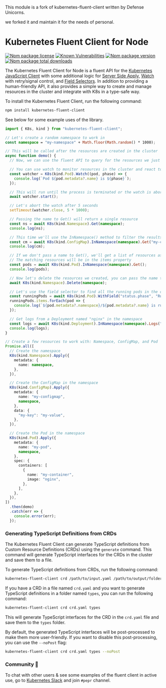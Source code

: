 This module is a fork of kubernetes-fluent-client written by Defense Unicorns.

we forked it and maintain it for the needs of personal.



# Kubernetes Fluent Client for Node

[![Npm package license](https://badgen.net/npm/license/kubernetes-fluent-client)](https://npmjs.com/package/kubernetes-fluent-client)
[![Known Vulnerabilities](https://snyk.io/test/npm/kubernetes-fluent-client/badge.svg)](https://snyk.io/advisor/npm-package/kubernetes-fluent-client)
[![Npm package version](https://badgen.net/npm/v/kubernetes-fluent-client)](https://npmjs.com/package/kubernetes-fluent-client)
[![Npm package total downloads](https://badgen.net/npm/dt/kubernetes-fluent-client)](https://npmjs.com/package/kubernetes-fluent-client)

The Kubernetes Fluent Client for Node is a fluent API for the [Kubernetes JavaScript Client](https://github.com/kubernetes-client/javascript) with some additional logic for [Server Side Apply](https://kubernetes.io/docs/reference/using-api/server-side-apply/), [Watch](https://kubernetes.io/docs/reference/using-api/api-concepts/#efficient-detection-of-changes) with retry/signal control, and [Field Selectors](https://kubernetes.io/docs/concepts/overview/working-with-objects/field-selectors/). In addition to providing a human-friendly API, it also provides a simple way to create and manage resources in the cluster and integrate with K8s in a type-safe way.

To install the Kubernetes Fluent Client, run the following command:

```bash
npm install kubernetes-fluent-client
```

See below for some example uses of the library.

```typescript
import { K8s, kind } from "kubernetes-fluent-client";

// Let's create a random namespace to work in
const namespace = "my-namespace" + Math.floor(Math.random() * 1000);

// This will be called after the resources are created in the cluster
async function demo() {
  // Now, we can use the fluent API to query for the resources we just created

  // You can use watch to monitor resources in the cluster and react to changes
  const watcher = K8s(kind.Pod).Watch((pod, phase) => {
    console.log(`Pod ${pod.metadata?.name} is ${phase}`);
  });

  // This will run until the process is terminated or the watch is aborted
  await watcher.start();

  // Let's abort the watch after 5 seconds
  setTimeout(watcher.close, 5 * 1000);

  // Passing the name to Get() will return a single resource
  const ns = await K8s(kind.Namespace).Get(namespace);
  console.log(ns);

  // This time we'll use the InNamespace() method to filter the results by namespace and name
  const cm = await K8s(kind.ConfigMap).InNamespace(namespace).Get("my-configmap");
  console.log(cm);

  // If we don't pass a name to Get(), we'll get a list of resources as KubernetesListObject
  // The matching resources will be in the items property
  const pods = await K8s(kind.Pod).InNamespace(namespace).Get();
  console.log(pods);

  // Now let's delete the resources we created, you can pass the name to Delete() or the resource itself
  await K8s(kind.Namespace).Delete(namespace);

  // Let's use the field selector to find all the running pods in the cluster
  const runningPods = await K8s(kind.Pod).WithField("status.phase", "Running").Get();
  runningPods.items.forEach(pod => {
    console.log(`${pod.metadata?.namespace}/${pod.metadata?.name} is running`);
  });

  // Get logs from a Deployment named "nginx" in the namespace
  const logs = await K8s(kind.Deployment).InNamespace(namespace).Logs("nginx");
  console.log(logs);
}

// Create a few resources to work with: Namespace, ConfigMap, and Pod
Promise.all([
  // Create the namespace
  K8s(kind.Namespace).Apply({
    metadata: {
      name: namespace,
    },
  }),

  // Create the ConfigMap in the namespace
  K8s(kind.ConfigMap).Apply({
    metadata: {
      name: "my-configmap",
      namespace,
    },
    data: {
      "my-key": "my-value",
    },
  }),

  // Create the Pod in the namespace
  K8s(kind.Pod).Apply({
    metadata: {
      name: "my-pod",
      namespace,
    },
    spec: {
      containers: [
        {
          name: "my-container",
          image: "nginx",
        },
      ],
    },
  }),
])
  .then(demo)
  .catch(err => {
    console.error(err);
  });
```

### Generating TypeScript Definitions from CRDs

The Kubernetes Fluent Client can generate TypeScript definitions from Custom Resource Definitions (CRDs) using the `generate` command. This command will generate TypeScript interfaces for the CRDs in the cluster and save them to a file.

To generate TypeScript definitions from CRDs, run the following command:

```bash
kubernetes-fluent-client crd /path/to/input.yaml /path/to/output/folder
```

If you have a CRD in a file named `crd.yaml` and you want to generate TypeScript definitions in a folder named `types`, you can run the following command:

```bash
kubernetes-fluent-client crd crd.yaml types
```

This will generate TypeScript interfaces for the CRD in the `crd.yaml` file and save them to the `types` folder.

By default, the generated TypeScript interfaces will be post-processed to make them more user-friendly. If you want to disable this post-processing, you can use the `--noPost` flag:

```bash
kubernetes-fluent-client crd crd.yaml types --noPost
```

### Community 🦄

To chat with other users & see some examples of the fluent client in active use, go to [Kubernetes Slack](https://communityinviter.com/apps/kubernetes/community) and join `#pepr` channel.
